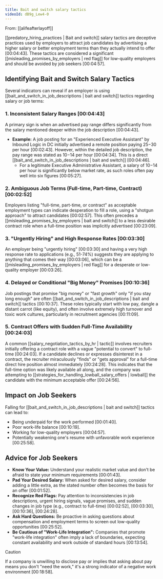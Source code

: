 ```yaml
---
title: Bait and switch salary tactics
videoId: dB9g_Lew4-0
---
```


From: [[alifeafterlayoff]] <br/> 

[[predatory_hiring_practices | Bait and switch]] salary tactics are deceptive practices used by employers to attract job candidates by advertising a higher salary or better employment terms than they actually intend to offer <a class="yt-timestamp" data-t="00:04:43">[00:04:43]</a>. These tactics are considered a significant [[misleading_promises_by_employers | red flag]] for low-quality employers and should be avoided by job seekers <a class="yt-timestamp" data-t="00:04:57">[00:04:57]</a>.

## Identifying Bait and Switch Salary Tactics

Several indicators can reveal if an employer is using [[bait_and_switch_in_job_descriptions | bait and switch]] tactics regarding salary or job terms:

### 1. Inconsistent Salary Ranges <a class="yt-timestamp" data-t="00:04:43">[00:04:43]</a>
A primary sign is when an advertised pay range differs significantly from the salary mentioned deeper within the job description <a class="yt-timestamp" data-t="00:04:43">[00:04:43]</a>.

*   **Example:** A job posting for an "Experienced Executive Assistant" by Inbound Logic in DC initially advertised a remote position paying $25-$30 per hour <a class="yt-timestamp" data-t="00:02:43">[00:02:43]</a>. However, within the detailed job description, the pay range was stated as $10-$14 per hour <a class="yt-timestamp" data-t="00:04:34">[00:04:34]</a>. This is a direct [[bait_and_switch_in_job_descriptions | bait and switch]] <a class="yt-timestamp" data-t="00:04:46">[00:04:46]</a>.
    *   For a legitimate Executive Administrative Assistant, a salary of $10-$14 per hour is significantly below market rate, as such roles often pay well into six figures <a class="yt-timestamp" data-t="00:05:27">[00:05:27]</a>.

### 2. Ambiguous Job Terms (Full-time, Part-time, Contract) <a class="yt-timestamp" data-t="00:02:52">[00:02:52]</a>
Employers listing "full-time, part-time, or contract" as acceptable employment types can indicate desperation to fill a role, using a "shotgun approach" to attract candidates <a class="yt-timestamp" data-t="00:02:57">[00:02:57]</a>. This often precedes a [[misleading_promises_by_employers | bait and switch]] to a less desirable contract role when a full-time position was implicitly advertised <a class="yt-timestamp" data-t="00:23:09">[00:23:09]</a>.

### 3. "Urgently Hiring" and High Response Rates <a class="yt-timestamp" data-t="00:03:30">[00:03:30]</a>
An employer being "urgently hiring" <a class="yt-timestamp" data-t="00:03:30">[00:03:30]</a> and having a very high response rate to applications (e.g., 51-74%) suggests they are applying to anything that comes their way <a class="yt-timestamp" data-t="00:03:06">[00:03:06]</a>, which can be a [[misleading_promises_by_employers | red flag]] for a desperate or low-quality employer <a class="yt-timestamp" data-t="00:03:26">[00:03:26]</a>.

### 4. Delayed or Conditional "Big Money" Promises <a class="yt-timestamp" data-t="00:10:36">[00:10:36]</a>
Job postings that promise "big money" or "fast growth" only "if you stay long enough" are often [[bait_and_switch_in_job_descriptions | bait and switch]] tactics <a class="yt-timestamp" data-t="00:10:37">[00:10:37]</a>. These roles typically start with low pay, dangle a distant carrot (like equity), and often involve extremely high turnover and toxic work cultures, particularly in recruitment agencies <a class="yt-timestamp" data-t="00:11:09">[00:11:09]</a>.

### 5. Contract Offers with Sudden Full-Time Availability <a class="yt-timestamp" data-t="00:24:03">[00:24:03]</a>
A common [[salary_negotiation_tactics_by_hr | tactic]] involves recruiters initially offering a contract role with a vague "potential to convert" to full-time <a class="yt-timestamp" data-t="00:24:03">[00:24:03]</a>. If a candidate declines or expresses disinterest in a contract, the recruiter miraculously "finds" or "gets approval" for a full-time direct hire position almost immediately <a class="yt-timestamp" data-t="00:24:28">[00:24:28]</a>. This indicates that the full-time option was likely available all along, and the company was attempting to [[strategies_for_handling_lowball_salary_offers | lowball]] the candidate with the minimum acceptable offer <a class="yt-timestamp" data-t="00:24:56">[00:24:56]</a>.

## Impact on Job Seekers

Falling for [[bait_and_switch_in_job_descriptions | bait and switch]] tactics can lead to:
*   Being underpaid for the work performed <a class="yt-timestamp" data-t="00:01:40">[00:01:40]</a>.
*   Poor work-life balance <a class="yt-timestamp" data-t="00:10:19">[00:10:19]</a>.
*   Working for low-quality employers <a class="yt-timestamp" data-t="00:04:57">[00:04:57]</a>.
*   Potentially weakening one's resume with unfavorable work experience <a class="yt-timestamp" data-t="00:25:58">[00:25:58]</a>.

## Advice for Job Seekers

*   **Know Your Value:** Understand your realistic market value and don't be afraid to state your minimum requirements <a class="yt-timestamp" data-t="00:01:43">[00:01:43]</a>.
*   **Pad Your Desired Salary:** When asked for desired salary, consider adding a little extra, as the stated number often becomes the basis for an offer <a class="yt-timestamp" data-t="00:01:52">[00:01:52]</a>.
*   **Recognize Red Flags:** Pay attention to inconsistencies in job descriptions, urgent hiring signals, vague promises, and sudden changes in job type (e.g., contract to full-time) <a class="yt-timestamp" data-t="00:02:52">[00:02:52]</a>, <a class="yt-timestamp" data-t="00:03:30">[00:03:30]</a>, <a class="yt-timestamp" data-t="00:10:36">[00:10:36]</a>, <a class="yt-timestamp" data-t="00:24:28">[00:24:28]</a>.
*   **Ask Hard Questions:** Be proactive in asking questions about compensation and employment terms to screen out low-quality opportunities <a class="yt-timestamp" data-t="00:25:52">[00:25:52]</a>.
*   **Be Cautious of "Work-Life Integration":** Companies that promote "work-life integration" often imply a lack of boundaries, expecting constant availability and work outside of standard hours <a class="yt-timestamp" data-t="00:13:54">[00:13:54]</a>.

> [!CAUTION]
> If a company is unwilling to disclose pay or implies that asking about pay means you don't "need the work," it's a strong indicator of a negative work environment <a class="yt-timestamp" data-t="00:18:58">[00:18:58]</a>.